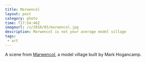 ```yaml
---
title: Marwencol
layout: post
category: photo
time: T17:54:46Z
imageurl: /u/2010/03/marwencol.jpg
description: Marwencol is not your average model village
tags:
 - art
---
```


A scene from [Marwencol](http://www.marwencol.com/), a model village built by Mark Hogancamp.
